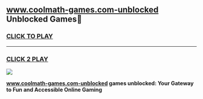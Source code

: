 
## www.coolmath-games.com-unblocked Unblocked Games👋
<h3>
<a href="https://news.freeplayer.one?title=www.coolmath-games.com-unblocked&ref=16F">CLICK TO PLAY</a></h3>
<hr>

<h3>
<a href="https://news.freeplayer.one?title=www.coolmath-games.com-unblocked&ref=16F">CLICK 2 PLAY</a>
  
</h3>

<a href="https://news.freeplayer.one?title=www.coolmath-games.com-unblocked&ref=16F/"><img src="https://clearcache.store/games.png"></a>


**www.coolmath-games.com-unblocked games unblocked: Your Gateway to Fun and Accessible Online Gaming**
